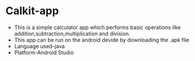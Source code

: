 # Calkit-app

* This is a simple calculator app which performs basic operations like addition,subtraction,multiplication and division. 
* This app can be run on the android devide by downloading the .apk file
* Language used-java
* Platform-Android Studio
